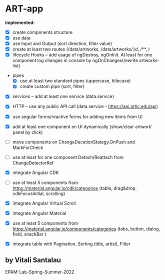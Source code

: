 # ART-app

**implemented:**
- [X] create components structure
- [X] use data 
- [X] use Input and Output (sort direction, filter value)
- [X] create at least two routes (/data/artworks, /data/artworks/:id, /**, )
- [X] lifecycle Hooks – add usage of ngDestroy, ngOnInit. At least for one component log changes in console by ngOnChanges(rewrite artworks-list)
- pipes
  - [X] use at least two standard pipes (uppercase, titlecase)
  - [X] create custom pipe (sort, filter)
- [X] services – add at least one service (data.service)
- [X] HTTP – use any public API call (data.service - https://api.artic.edu/api)
- [X] use angular forms/reactive forms for adding new items from UI
- [X] add at least one component on UI dynamically (show/clear artwork' panel by click)
- [ ] move components on ChangeDecetionStategy.OnPush and MarkForCheck
- [ ] use at least for one component Detach/Reattach from ChangeDetectorRef
- [X] integrate Angular CDK
- [ ] use at least 5 components from https://material.angular.io/cdk/categories (table, drag&drop, cdkFocusInitial, scrolling)
- [X] integrate Angular Virtual Scroll
- [X] integrate Angular Material
- [X] use at least 5 components from https://material.angular.io/components/categories (tabs, button, dialog, field, snackBar )
- [X] integrate table with Pagination, Sorting (title, artist), Filter



## by Vitali Santalau

EPAM-Lab-Spring-Summer-2022

